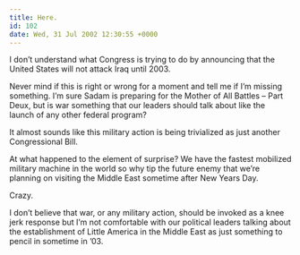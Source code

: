 ```yaml
---
title: Here.
id: 102
date: Wed, 31 Jul 2002 12:30:55 +0000
---
```


I don’t understand what Congress is trying to do by announcing that the United States will not attack Iraq until 2003.  

Never mind if this is right or wrong for a moment and tell me if I’m missing something. I’m sure Sadam is preparing for the Mother of All Battles – Part Deux, but is war something that our leaders should talk about like the launch of any other federal program?  

It almost sounds like this military action is being trivialized as just another Congressional Bill.  

At what happened to the element of surprise? We have the fastest mobilized military machine in the world so why tip the future enemy that we’re planning on visiting the Middle East sometime after New Years Day.  

Crazy.  

I don’t believe that war, or any military action, should be invoked as a knee jerk response but I’m not comfortable with our political leaders talking about the establishment of Little America in the Middle East as just something to pencil in sometime in ’03.





